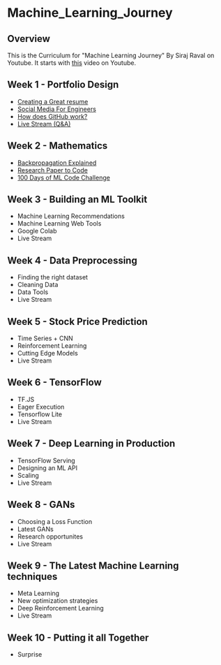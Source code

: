 # Machine_Learning_Journey

## Overview

This is the Curriculum for "Machine Learning Journey" By Siraj Raval on Youtube. It starts with [this](https://youtu.be/nMK94JlKRb4) video on Youtube. 

## Week 1 - Portfolio Design
- [Creating a Great resume](https://youtu.be/nMK94JlKRb4) 
- [Social Media For Engineers](https://www.youtube.com/watch?v=PulyGf6trOk&lc=UgwAEMZ65ziPHvo5NV14AaABAg) 
- [How does GitHub work?](https://youtu.be/Loav1kbA640)
- [Live Stream (Q&A)](https://www.youtube.com/watch?v=Zok0TPU0L4M) 

## Week 2 - Mathematics 
- [Backpropagation Explained](https://www.youtube.com/watch?v=FaHHWdsIYQg)
- [Research Paper to Code](https://youtu.be/pQyzdwHBbqo) 
- [100 Days of ML Code Challenge](https://www.youtube.com/watch?v=cuQMBj1cWPo)

## Week 3 - Building an ML Toolkit
- Machine Learning Recommendations
- Machine Learning Web Tools
- Google Colab
- Live Stream

## Week 4 - Data Preprocessing
- Finding the right dataset
- Cleaning Data
- Data Tools
- Live Stream 

## Week 5 - Stock Price Prediction
- Time Series + CNN
- Reinforcement Learning
- Cutting Edge Models
- Live Stream

## Week 6 - TensorFlow
- TF.JS
- Eager Execution
- Tensorflow Lite
- Live Stream

## Week 7 - Deep Learning in Production
- TensorFlow Serving
- Designing an ML API
- Scaling
- Live Stream

## Week 8 - GANs
- Choosing a Loss Function
- Latest GANs
- Research opportunites
- Live Stream

## Week 9 - The Latest Machine Learning techniques
- Meta Learning
- New optimization strategies
- Deep Reinforcement Learning
- Live Stream

## Week 10 - Putting it all Together
- Surprise 
